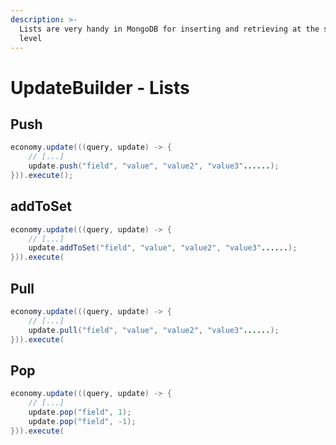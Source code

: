```yaml
---
description: >-
  Lists are very handy in MongoDB for inserting and retrieving at the server
  level
---
```


# UpdateBuilder - Lists

## Push

```java
economy.update(((query, update) -> {
    // [...]
    update.push("field", "value", "value2", "value3"......);
})).execute();
```

## addToSet

```java
economy.update(((query, update) -> {
    // [...]
    update.addToSet("field", "value", "value2", "value3"......);
})).execute(
```

## Pull

```java
economy.update(((query, update) -> {
    // [...]
    update.pull("field", "value", "value2", "value3"......);
})).execute(
```

## Pop

```java
economy.update(((query, update) -> {
    // [...]
    update.pop("field", 1);
    update.pop("field", -1);
})).execute(
```

